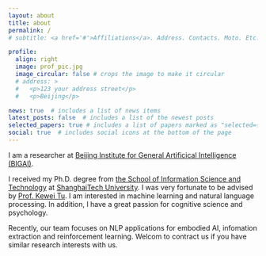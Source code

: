 ```yaml
---
layout: about
title: about
permalink: /
# subtitle: <a href='#'>Affiliations</a>. Address. Contacts. Moto. Etc.

profile:
  align: right
  image: prof_pic.jpg
  image_circular: false # crops the image to make it circular
  # address: >
  #   <p>123 your address street</p>
  #   <p>Beijing</p>

news: true  # includes a list of news items
latest_posts: false  # includes a list of the newest posts
selected_papers: true # includes a list of papers marked as "selected={true}"
social: true  # includes social icons at the bottom of the page
---
```



I am a researcher at [Beijing Institute for General Artificical Intelligence (BIGAI)](https://www.bigai.ai/).

 I received my Ph.D. degree from [the School of Information Science and Technology](https://sist.shanghaitech.edu.cn/)  at [ShanghaiTech University](https://www.shanghaitech.edu.cn/). I was very fortunate to be advised by [Prof. Kewei Tu](https://faculty.sist.shanghaitech.edu.cn/faculty/tukw/). I am interested in machine learning and natural language processing. In addition, I have a great passion for cognitive science and psychology.

 Recently, our team focuses on NLP applications for embodied AI, infomation extraction and reinforcement learning. Welcom to contract us if you have similar research interests with us.


